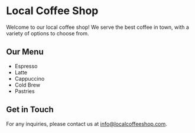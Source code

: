 # Local Coffee Shop

Welcome to our local coffee shop! We serve the best coffee in town, with a variety of options to choose from. 

## Our Menu
- Espresso
- Latte
- Cappuccino
- Cold Brew
- Pastries

## Get in Touch
For any inquiries, please contact us at [info@localcoffeeshop.com](mailto:info@localcoffeeshop.com).